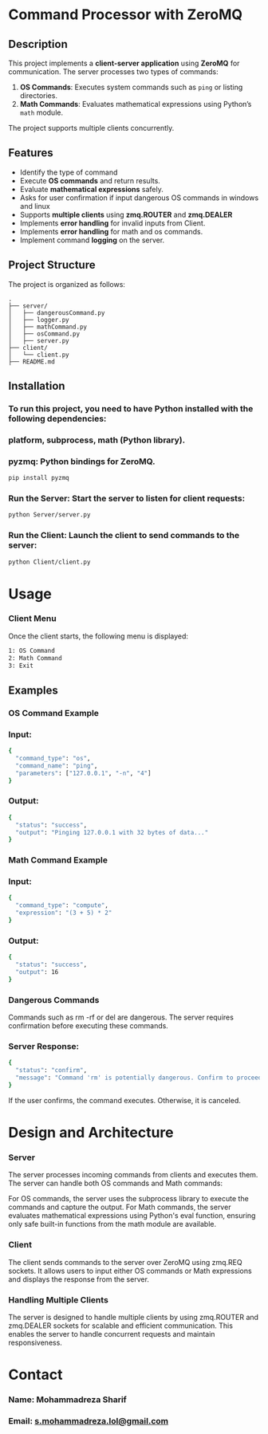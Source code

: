 # Command Processor with ZeroMQ

##  Description

This project implements a **client-server application** using **ZeroMQ** for communication. The server processes two types of commands:

1. **OS Commands**: Executes system commands such as `ping` or listing directories.
2. **Math Commands**: Evaluates mathematical expressions using Python’s `math` module.

The project supports multiple clients concurrently.


##  Features

- Identify the type of command
- Execute **OS commands** and return results.
- Evaluate **mathematical expressions** safely.
- Asks for user confirmation if input dangerous OS commands in windows and linux
- Supports **multiple clients** using **zmq.ROUTER** and **zmq.DEALER**
- Implements **error handling** for invalid inputs from Client.
- Implements **error handling** for math and os commands.
- Implement command **logging** on the server.


## Project Structure

The project is organized as follows:

```
.
├── server/                 
│   ├── dangerousCommand.py           
│   ├── logger.py
│   ├── mathCommand.py        
│   ├── osCommand.py      
│   ├── server.py 
├── client/                 
│   └── client.py           
├── README.md               

```

##  Installation

### To run this project, you need to have Python installed with the following dependencies:

### platform, subprocess, math (Python library).

### pyzmq: Python bindings for ZeroMQ.
```bash
pip install pyzmq
```

### Run the Server: Start the server to listen for client requests:
```bash
python Server/server.py
```

### Run the Client: Launch the client to send commands to the server:
```bash
python Client/client.py
```


# Usage

### Client Menu

Once the client starts, the following menu is displayed:
```bash
1: OS Command
2: Math Command
3: Exit
```

## Examples
### OS Command Example

### Input:
```bash
{
  "command_type": "os",
  "command_name": "ping",
  "parameters": ["127.0.0.1", "-n", "4"]
}
```
### Output:
```bash
{
  "status": "success",
  "output": "Pinging 127.0.0.1 with 32 bytes of data..."
}

```
### Math Command Example
### Input:
```bash
{
  "command_type": "compute",
  "expression": "(3 + 5) * 2"
}
```
### Output:
```bash
{
  "status": "success",
  "output": 16
}
```
### Dangerous Commands
Commands such as rm -rf or del are dangerous. The server requires confirmation before executing these commands.

### Server Response:
```bash
{
  "status": "confirm",
  "message": "Command 'rm' is potentially dangerous. Confirm to proceed"
}
```
If the user confirms, the command executes. Otherwise, it is canceled.

#  Design and Architecture
### Server
The server processes incoming commands from clients and executes them. The server can handle both OS commands and Math commands:

For OS commands, the server uses the subprocess library to execute the commands and capture the output.
For Math commands, the server evaluates mathematical expressions using Python's eval function, ensuring only safe built-in functions from the math module are available.

### Client
The client sends commands to the server over ZeroMQ using zmq.REQ sockets. It allows users to input either OS commands or Math expressions and displays the response from the server.

### Handling Multiple Clients
The server is designed to handle multiple clients by using zmq.ROUTER and zmq.DEALER sockets for scalable and efficient communication. This enables the server to handle concurrent requests and maintain responsiveness.

#  Contact
### Name: Mohammadreza Sharif
### Email: s.mohammadreza.lol@gmail.com